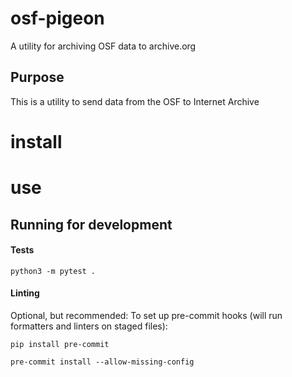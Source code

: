 # osf-pigeon

A utility for archiving OSF data to archive.org  


## Purpose

This is a utility to send data from the OSF to Internet Archive 


# install

# use


## Running for development

#### Tests

`python3 -m pytest . `

#### Linting

Optional, but recommended: To set up pre-commit hooks (will run
formatters and linters on staged files):

```
pip install pre-commit

pre-commit install --allow-missing-config
```
